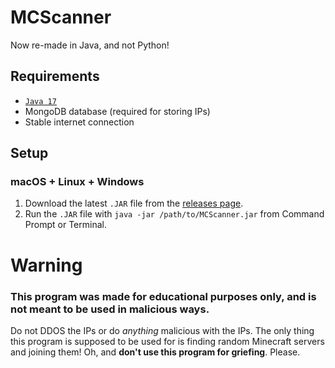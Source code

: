 # MCScanner
Now re-made in Java, and not Python!

## Requirements
* [`Java 17`][adopt17]
* MongoDB database (required for storing IPs)
* Stable internet connection

## Setup
### macOS + Linux + Windows
1. Download the latest `.JAR` file from the [releases page](https://github.com/StupidRepo/MCScanner/releases).
2. Run the `.JAR` file with `java -jar /path/to/MCScanner.jar` from Command Prompt or Terminal.

# Warning
### **This program was made for educational purposes only, and is not meant to be used in malicious ways**. 
Do not DDOS the IPs or do *anything* malicious with the IPs. The only thing this program is supposed to be used for is finding random Minecraft servers and joining them!
Oh, and **don't use this program for griefing**. Please.

[adopt17]: https://adoptium.net/en-GB/download/